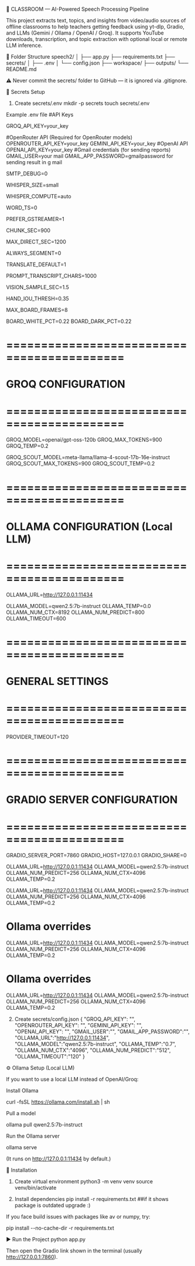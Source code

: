 🧠 CLASSROOM — AI-Powered Speech Processing Pipeline

This project extracts text, topics, and insights from video/audio sources of offline classrooms to help teachers getting feedback using yt-dlp, Gradio, and LLMs (Gemini / Ollama / OpenAI / Groq).
It supports YouTube downloads, transcription, and topic extraction with optional local or remote LLM inference.

📁 Folder Structure
speech2/
│
├── app.py
├── requirements.txt
├── secrets/
│   ├── .env
│   └── config.json
├── workspace/
├── outputs/
└── README.md


⚠️ Never commit the secrets/ folder to GitHub — it is ignored via .gitignore.

🔐 Secrets Setup
1. Create secrets/.env
mkdir -p secrets
touch secrets/.env

Example .env file
#API Keys

GROQ_API_KEY=your_key

#OpenRouter API (Required for OpenRouter models)
OPENROUTER_API_KEY=your_key
GEMINI_API_KEY=your_key
#OpenAI API
OPENAI_API_KEY=your_key
#Gmail credentials (for sending reports)
GMAIL_USER=your mail
GMAIL_APP_PASSWORD=gmailpassword for sending result in g mail


SMTP_DEBUG=0




WHISPER_SIZE=small


WHISPER_COMPUTE=auto


WORD_TS=0


PREFER_GSTREAMER=1


CHUNK_SEC=900


MAX_DIRECT_SEC=1200


ALWAYS_SEGMENT=0


TRANSLATE_DEFAULT=1

PROMPT_TRANSCRIPT_CHARS=1000


VISION_SAMPLE_SEC=1.5

HAND_IOU_THRESH=0.35


MAX_BOARD_FRAMES=8

BOARD_WHITE_PCT=0.22
BOARD_DARK_PCT=0.22

# ===========================================
# GROQ CONFIGURATION
# ===========================================


GROQ_MODEL=openai/gpt-oss-120b
GROQ_MAX_TOKENS=900
GROQ_TEMP=0.2


GROQ_SCOUT_MODEL=meta-llama/llama-4-scout-17b-16e-instruct
GROQ_SCOUT_MAX_TOKENS=900
GROQ_SCOUT_TEMP=0.2

# ===========================================
# OLLAMA CONFIGURATION (Local LLM)
# ===========================================


OLLAMA_URL=http://127.0.0.1:11434


OLLAMA_MODEL=qwen2.5:7b-instruct
OLLAMA_TEMP=0.0
OLLAMA_NUM_CTX=8192
OLLAMA_NUM_PREDICT=800
OLLAMA_TIMEOUT=600

# ===========================================
# GENERAL SETTINGS
# ===========================================


PROVIDER_TIMEOUT=120

# ===========================================
# GRADIO SERVER CONFIGURATION
# ===========================================


GRADIO_SERVER_PORT=7860
GRADIO_HOST=127.0.0.1
GRADIO_SHARE=0


OLLAMA_URL=http://127.0.0.1:11434
OLLAMA_MODEL=qwen2.5:7b-instruct
OLLAMA_NUM_PREDICT=256
OLLAMA_NUM_CTX=4096
OLLAMA_TEMP=0.2


OLLAMA_URL=http://127.0.0.1:11434
OLLAMA_MODEL=qwen2.5:7b-instruct
OLLAMA_NUM_PREDICT=256
OLLAMA_NUM_CTX=4096
OLLAMA_TEMP=0.2

# Ollama overrides
OLLAMA_URL=http://127.0.0.1:11434
OLLAMA_MODEL=qwen2.5:7b-instruct
OLLAMA_NUM_PREDICT=256
OLLAMA_NUM_CTX=4096
OLLAMA_TEMP=0.2

# Ollama overrides
OLLAMA_URL=http://127.0.0.1:11434
OLLAMA_MODEL=qwen2.5:7b-instruct
OLLAMA_NUM_PREDICT=256
OLLAMA_NUM_CTX=4096
OLLAMA_TEMP=0.2

2. Create secrets/config.json
{
    "GROQ_API_KEY": "",
    "OPENROUTER_API_KEY": "",
    "GEMINI_API_KEY": "",
    "OPENAI_API_KEY": "",
    "GMAIL_USER":"",
    "GMAIL_APP_PASSWORD":"",
    "OLLAMA_URL":"http://127.0.0.1:11434",
    "OLLAMA_MODEL":"qwen2.5:7b-instruct",
    "OLLAMA_TEMP":"0.7",
    "OLLAMA_NUM_CTX":"4096",
    "OLLAMA_NUM_PREDICT":"512",
    "OLLAMA_TIMEOUT":"120"
}

⚙️ Ollama Setup (Local LLM)

If you want to use a local LLM instead of OpenAI/Groq:

Install Ollama

curl -fsSL https://ollama.com/install.sh | sh


Pull a model

ollama pull qwen2.5:7b-instruct


Run the Ollama server

ollama serve


(It runs on http://127.0.0.1:11434 by default.)

🧩 Installation
1. Create virtual environment
python3 -m venv venv
source venv/bin/activate

2. Install dependencies
pip install -r requirements.txt  ##if it shows package is outdated upgrade :)


If you face build issues with packages like av or numpy, try:

pip install --no-cache-dir -r requirements.txt

▶️ Run the Project
python app.py


Then open the Gradio link shown in the terminal (usually http://127.0.0.1:7860).

